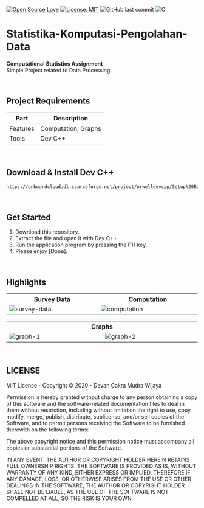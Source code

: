 [![Open Source Love](https://badges.frapsoft.com/os/v1/open-source.svg?style=flat)](https://github.com/ellerbrock/open-source-badges/)
[![License: MIT](https://img.shields.io/badge/License-MIT-green.svg)](https://opensource.org/licenses/MIT)
![GitHub last commit](https://img.shields.io/github/last-commit/devancakra/Statistika-Komputasi-Pengolahan-Data)
![C](https://img.shields.io/badge/c%20-%2300599C.svg?&logo=c&logoColor=white)

# Statistika-Komputasi-Pengolahan-Data
<strong>Computational Statistics Assignment</strong><br>
Simple Project related to Data Processing.

<br>

## Project Requirements
| Part | Description |
| --- | --- |
| Features | Computation, Graphs |
| Tools | Dev C++ |

<br>

## Download & Install Dev C++
```bash
https://onboardcloud.dl.sourceforge.net/project/orwelldevcpp/Setup%20Releases/Dev-Cpp%205.11%20TDM-GCC%204.9.2%20Setup.exe
```

<br>

## Get Started
1. Download this repository.<br>
2. Extract the file and open it with Dev C++.<br>
3. Run the application program by pressing the F11 key.<br>
4. Please enjoy [Done].

<br>

## Highlights
<table>
<tr>
<th width="420">Survey Data</th>
<th width="420">Computation</th>
</tr>
<tr>
<td><img src="https://github.com/devancakra/Statistika-Komputasi-Pengolahan-Data/assets/54527592/f38b0f6d-f017-4433-8587-28bbcfcad99b" alt="survey-data"></td>
<td><img src="https://github.com/devancakra/Statistika-Komputasi-Pengolahan-Data/assets/54527592/595957a0-374b-4613-837a-b0c371b3a164" alt="computation"></td>
</tr>
</table>
<table>
<tr>
<th colspan="2">Graphs</th>
</tr>
<tr>
<td width="420"><img src="https://github.com/devancakra/Statistika-Komputasi-Pengolahan-Data/assets/54527592/0be78f62-8f14-4bbb-bf05-679858ac0ceb" alt="graph-1"></td>
<td width="420"><img src="https://github.com/devancakra/Statistika-Komputasi-Pengolahan-Data/assets/54527592/54d7baf9-8f04-4a53-a7ca-373e43d3b67e" alt="graph-2"></td>
</tr>
</table>

<br>

## LICENSE
MIT License - Copyright © 2020 - Devan Cakra Mudra Wijaya

Permission is hereby granted without charge to any person obtaining a copy of this software and the software-related documentation files to deal in them without restriction, including without limitation the right to use, copy, modify, merge, publish, distribute, sublicense, and/or sell copies of the Software, and to permit persons receiving the Software to be furnished therewith on the following terms:

The above copyright notice and this permission notice must accompany all copies or substantial portions of the Software.

IN ANY EVENT, THE AUTHOR OR COPYRIGHT HOLDER HEREIN RETAINS FULL OWNERSHIP RIGHTS. THE SOFTWARE IS PROVIDED AS IS, WITHOUT WARRANTY OF ANY KIND, EITHER EXPRESS OR IMPLIED, THEREFORE IF ANY DAMAGE, LOSS, OR OTHERWISE ARISES FROM THE USE OR OTHER DEALINGS IN THE SOFTWARE, THE AUTHOR OR COPYRIGHT HOLDER SHALL NOT BE LIABLE, AS THE USE OF THE SOFTWARE IS NOT COMPELLED AT ALL, SO THE RISK IS YOUR OWN.
